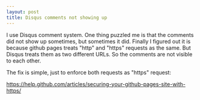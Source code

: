 ```yaml
---
layout: post
title: Disqus comments not showing up
---
```


I use Disqus comment system. One thing puzzled me is that the comments did not show up sometimes, but sometimes it did. 
Finally I figured out it is because github pages treats "http" and "https" requests as the same. 
But Disqus treats them as two different URLs. So the comments are not visible to each other.

The fix is simple, just to enforce both requests as "https" request:

https://help.github.com/articles/securing-your-github-pages-site-with-https/
